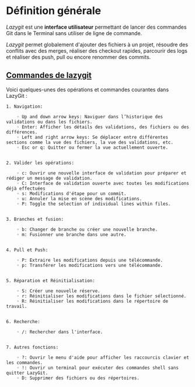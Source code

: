 # **Définition générale**

_Lazygit_ est une **interface utilisateur** permettant de lancer des commandes Git dans le Terminal sans utiliser de ligne de commande.

_Lazygit_ permet globalement d'ajouter des fichiers à un projet, résoudre des conflits avec des merges, réaliser des checkout rapides, parcourir des logs et réaliser des push, pull ou encore renommer des commits.

## <u>Commandes de lazygit</u>

Voici quelques-unes des opérations et commandes courantes dans LazyGit :

    1. Navigation:

        ◦ Up and down arrow keys: Naviguer dans l’historique des validations ou dans les fichiers.
        ◦ Enter: Afficher les détails des validations, des fichiers ou des différences.
        ◦ Left and right arrow keys: Se déplacer entre différentes sections comme la vue des fichiers, la vue des validations, etc.
        ◦ Esc or q: Quitter ou fermer la vue actuellement ouverte.


    2. Valider les opérations:

        ◦ c: Ouvrir une nouvelle interface de validation pour préparer et rédiger un message de validation.
        ◦ C: Interface de validation ouverte avec toutes les modifications déjà effectuées
        ◦ s: Modifications d'étape pour un commit.
        ◦ u: Annuler la mise en scène des modifications.
        ◦ P: Toggle the selection of individual lines within files.


    3. Branches et fusion:

        ◦ b: Changer de branche ou créer une nouvelle branche.
        ◦ m: Fusionner une branche dans une autre.


    4. Pull et Push:

        ◦ P: Extraire les modifications depuis une télécommande.
        ◦ p: Transférer les modifications vers une télécommande.


    5. Réparation et Réinitialisation:

        ◦ S: Créer une nouvelle réserve.
        ◦ r: Réinitialiser les modifications dans le fichier sélectionné.
        ◦ R: Réinitialiser les modifications dans le répertoire de travail.


    6. Recherche:

        ◦ /: Rechercher dans l'interface.


    7. Autres fonctions:
    
        ◦ ?: Ouvrir le menu d'aide pour afficher les raccourcis clavier et les commandes.
        ◦ !: Ouvrir un terminal pour exécuter des commandes shell sans quitter LazyGit.
        ◦ D: Supprimer des fichiers ou des répertoires.